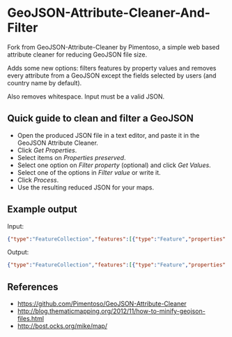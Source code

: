 GeoJSON-Attribute-Cleaner-And-Filter
====================================


Fork from GeoJSON-Attribute-Cleaner by Pimentoso, a simple web based attribute cleaner for reducing GeoJSON file size.

Adds some new options: filters features by property values and removes every attribute from a GeoJSON except the fields selected by users (and country name by default).

Also removes whitespace.
Input must be a valid JSON.

## Quick guide to clean and filter a GeoJSON

- Open the produced JSON file in a text editor, and paste it in the GeoJSON Attribute Cleaner. 
- Click *Get Properties*.
- Select items on *Properties preserved*.
- Select one option on *Filter property* (optional) and click *Get Values*.
- Select one of the options in *Filter value* or write it.
- Click *Process*.
- Use the resulting reduced JSON for your maps.

## Example output
Input:
```json
{"type":"FeatureCollection","features":[{"type":"Feature","properties":{"scalerank":1,"featurecla":"Admin-0mapunit","labelrank":5.0,"sovereignt":"Barbados","sov_a3":"BRB","adm0_dif":0.0,"level":2.0,"type":"Sovereigncountry","admin":"Barbados","adm0_a3":"BRB","geou_dif":0.0,"geounit":"Barbados","gu_a3":"BRB","su_dif":0.0,"subunit":"Barbados","su_a3":"BRB","brk_diff":0.0,"name":"Barbados","name_long":"Barbados","brk_a3":"BRB","brk_name":"Barbados","brk_group":null,"abbrev":"Barb.","postal":"BB","formal_en":"Barbados","formal_fr":null,"note_adm0":null,"note_brk":null,"name_sort":"Barbados","name_alt":null,"mapcolor7":4.0,"mapcolor8":1.0,"mapcolor9":5.0,"mapcolor13":3.0,"pop_est":284589.0,"gdp_md_est":5425.0,"pop_year":-99.0,"lastcensus":2010.0,"gdp_year":-99.0,"economy":"6.Developingregion","income_grp":"2.Highincome:nonOECD","wikipedia":-99.0,"fips_10":null,"iso_a2":"BB","iso_a3":"BRB","iso_n3":"052","un_a3":"052","wb_a2":"BB","wb_a3":"BRB","woe_id":-99.0,"adm0_a3_is":"BRB","adm0_a3_us":"BRB","adm0_a3_un":-99.0,"adm0_a3_wb":-99.0,"continent":"NorthAmerica","region_un":"Americas","subregion":"Caribbean","region_wb":"LatinAmerica&Caribbean","name_len":8.0,"long_len":8.0,"abbrev_len":5.0,"tiny":3.0,"homepart":1.0},"geometry":{"type":"Polygon","coordinates":[[[-59.493,13.082],[-59.611,13.102],[-59.647,13.303],[-59.592,13.318],[-59.428,13.153],[-59.493,13.082]]]}}]}
```

Output:
```json
{"type":"FeatureCollection","features":[{"type":"Feature","properties":{"name":"Barbados"},"geometry":{"type":"Polygon","coordinates":[[[-59.493,13.082],[-59.611,13.102],[-59.647,13.303],[-59.592,13.318],[-59.428,13.153],[-59.493,13.082]]]},"id":"BRB"}]}
```

## References

- https://github.com/Pimentoso/GeoJSON-Attribute-Cleaner
- http://blog.thematicmapping.org/2012/11/how-to-minify-geojson-files.html
- http://bost.ocks.org/mike/map/